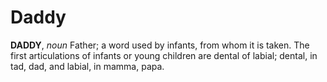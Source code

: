 # Daddy

**DADDY**, _noun_ Father; a word used by infants, from whom it is taken. The first articulations of infants or young children are dental of labial; dental, in tad, dad, and labial, in mamma, papa.